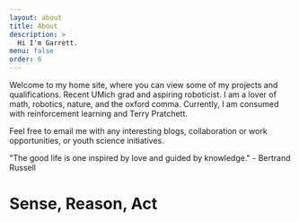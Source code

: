 ```yaml
---
layout: about
title: About
description: >
  Hi I'm Garrett.
menu: false
order: 6
---
```


Welcome to my home site, where you can view some of my projects and qualifications. Recent UMich grad and aspiring roboticist. I am a lover of math, robotics, nature, and the oxford comma. Currently, I am consumed with reinforcement learning and Terry Pratchett.

Feel free to email me with any interesting blogs, collaboration or work opportunities, or youth science initiatives.

"The good life is one inspired by love and guided by knowledge." - Bertrand Russell

# Sense, Reason, Act
